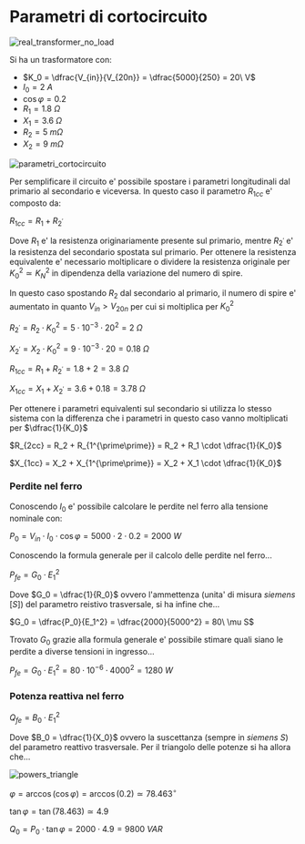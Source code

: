 # Parametri di cortocircuito  

![real_transformer_no_load](https://github.com/user-attachments/assets/ad19ca32-d0c6-4d31-b2e2-8dd95eb788d8)  

Si ha un trasformatore con:  

* $K_0 = \dfrac{V_{in}}{V_{20n}} = \dfrac{5000}{250} = 20\ V$
* $I_0 = 2\ A$
* $\cos \varphi = 0.2$
* $R_1 = 1.8\ \Omega$
* $X_1 = 3.6\ \Omega$
* $R_2 = 5\ m\Omega$
* $X_2 = 9\ m\Omega$

![parametri_cortocircuito](https://github.com/user-attachments/assets/68067eb1-0484-468e-8e7b-37fc4bb8a83c)    

Per semplificare il circuito e' possibile spostare i parametri longitudinali dal primario al secondario e viceversa. In questo caso il parametro $R_{1cc}$ e' composto da:  

$R_{1cc} = R_1 + R_{2^\prime}$  

Dove $R_1$ e' la resistenza originariamente presente sul primario, mentre $R_{2^\prime}$ e' la resistenza del secondario spostata sul primario. Per ottenere la resistenza equivalente e' necessario moltiplicare o dividere la resistenza originale per $K_0^2 \simeq K_N^2$ in dipendenza della variazione del numero di spire.  

In questo caso spostando $R_2$ dal secondario al primario, il numero di spire e' aumentato in quanto $V_{in} > V_{20n}$ per cui si moltiplica per $K_0^2$  

$R_{2^\prime} = R_2 \cdot K_0^2 = 5 \cdot 10^{-3} \cdot 20^2 = 2\ \Omega$  

$X_{2^\prime} = X_2 \cdot K_0^2 = 9 \cdot 10^{-3} \cdot 20 = 0.18\ \Omega$  

$R_{1cc} = R_1 + R_{2^\prime} = 1.8 + 2 = 3.8\ \Omega$  

$X_{1cc} = X_1 + X_{2^\prime} = 3.6 + 0.18 = 3.78\ \Omega$  

Per ottenere i parametri equivalenti sul secondario si utilizza lo stesso sistema con la differenza che i parametri in questo caso vanno moltiplicati per $\dfrac{1}{K_0}$  

$R_{2cc} = R_2 + R_{1^{\prime\prime}} = R_2 + R_1 \cdot \dfrac{1}{K_0}$  

$X_{1cc} = X_2 + X_{1^{\prime\prime}} = X_2 + X_1 \cdot \dfrac{1}{K_0}$  

### Perdite nel ferro  

Conoscendo $I_0$ e' possibile calcolare le perdite nel ferro alla tensione nominale con:  

$P_0 = V_{in}\cdot I_0\cdot\cos\varphi = 5000 \cdot 2 \cdot 0.2 = 2000\ W$  

Conoscendo la formula generale per il calcolo delle perdite nel ferro...  

$P_{fe} = G_0 \cdot E_1^2$  

Dove $G_0 = \dfrac{1}{R_0}$ ovvero l'ammettenza (unita' di misura *siemens* $[S]$) del parametro reistivo trasversale, si ha infine che...  

$G_0 = \dfrac{P_0}{E_1^2} = \dfrac{2000}{5000^2} = 80\ \mu S$  

Trovato $G_0$ grazie alla formula generale e' possibile stimare quali siano le perdite a diverse tensioni in ingresso...  

$P_{fe} = G_0 \cdot E_1^2 = 80 \cdot 10^{-6} \cdot 4000^2 = 1280\ W$  

### Potenza reattiva nel ferro  

$Q_{fe} = B_0 \cdot E_1^2$  

Dove $B_0 = \dfrac{1}{X_0}$ ovvero la suscettanza (sempre in *siemens* $S$) del parametro reattivo trasversale. Per il triangolo delle potenze si ha allora che...  

![powers_triangle](https://github.com/user-attachments/assets/af77f5c5-3534-456d-ae41-8e4554902c91)  

$\varphi = \arccos(\cos \varphi) = \arccos(0.2) \simeq 78.463^\circ$  

$\tan \varphi = \tan (78.463) \simeq 4.9$  

$Q_0 = P_0 \cdot \tan\varphi = 2000 \cdot 4.9 = 9800\ VAR$  
